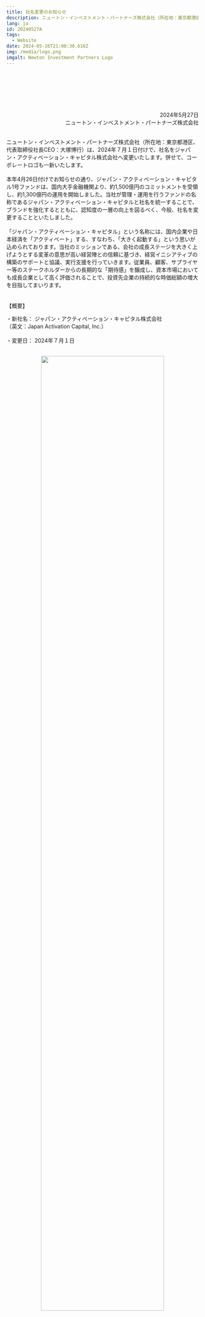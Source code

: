 ```yaml
---
title: 社名変更のお知らせ
description: ニュートン・インベストメント・パートナーズ株式会社（所在地：東京都港区、代表取締役社長CEO：大塚博行）は、2024年７月１日付けで、社名をジャパン・アクティベーション・キャピタル株式会社へ変更いたします。併せて、コーポレートロゴも一新いたします。
lang: ja
id: 20240527A
tags:
  - Website
date: 2024-05-26T21:00:30.616Z
img: /media/logo.png
imgalt: Newton Investment Partners Logo
---
```

<div style="text-align: right;">
<br><br><br><br><br><br>
2024年5月27日<br>ニュートン・インベストメント・パートナーズ株式会社
</div>

\
ニュートン・インベストメント・パートナーズ株式会社（所在地：東京都港区、代表取締役社長CEO：大塚博行）は、2024年７月１日付けで、社名をジャパン・アクティベーション・キャピタル株式会社へ変更いたします。併せて、コーポレートロゴも一新いたします。\
\
本年4月26日付けでお知らせの通り、ジャパン・アクティベーション・キャピタル1号ファンドは、国内大手金融機関より、約1,500億円のコミットメントを受領し、約1,300億円の運用を開始しました。当社が管理・運用を行うファンドの名称であるジャパン・アクティベーション・キャピタルと社名を統一することで、ブランドを強化するとともに、認知度の一層の向上を図るべく、今般、社名を変更することといたしました。\
\
「ジャパン・アクティベーション・キャピタル」という名称には、国内企業や日本経済を「アクティベート」する、すなわち、「大きく起動する」という思いが込められております。当社のミッションである、会社の成長ステージを大きく上げようとする変革の意思が高い経営陣との信頼に基づき、経営イニシアティブの構築のサポートと協議、実行支援を行っていきます。従業員、顧客、サプライヤー等のステークホルダーからの長期的な「期待感」を醸成し、資本市場においても成長企業として高く評価されることで、投資先企業の持続的な時価総額の増大を目指してまいります。\
\
\
【概要】

・新社名：   ジャパン・アクティベーション・キャピタル株式会社\
（英文：Japan Activation Capital, Inc.）\
\
・変更日：   2024年７月１日
<div align="center">
<br>
<img src= "/media/JAC_logo_p0_RGB.png" width="80%">
</div>  
<br>

・URL（上記変更日より）: <https://japanactivationcapital.com/>\
\
\
本件に関するお問い合わせ先\
広報代理：　Kekst CNC\
担当者：　大谷みな子、アンドリュー・マンデル\
電話番号：03-5156-0190 / 080-4639-9123\
E-Mail：JapanActivationCapital@kekstcnc.com\
\
本プレスリリースは、情報提供のみを目的としたものであり、特定の取引の推奨または勧誘を目的としたものではなく、金融商品取引法に基づく開示を目的としたものでもありません。\
[PDF版はこちらからご覧ください](/media/20240527a.pdf)